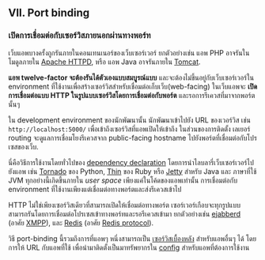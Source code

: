 ## VII. Port binding
### เปิดการเชื่อมต่อกับเซอร์วิสภายนอกผ่านทางพอร์ท

เว็บแอพบางครั้งถูกรันภายในคอนเทนเนอร์ของเว็บเซอร์เวอร์ ยกตัวอย่างเช่น  แอพ PHP อาจรันในโมดูลภายใน [Apache HTTPD](http://httpd.apache.org/), หรือ แอพ Java อาจรันภายใน [Tomcat](http://tomcat.apache.org/).

**แอพ twelve-factor จะต้องรันได้ตัวเองแบบสมบูรณ์แบบ** และจะต้องไม่ขึ้นอยู่กับเว็บเซอร์เวอร์ใน environment ที่ใช้งานเพื่อสร้างเซอร์วิสสำหรับเชื่อมต่อเก็บเว็บ(web-facing)   ในเว็บแอพจะ **เปิดการเชื่อมต่อแบบ HTTP ในรูปแบบเซอร์วิสโดยการเชื่อมต่อกับพอร์ต** และรอการรีเควสที่มาจากพอร์ตนั้นๆ 

ใน development environment ของนักพัฒนานั้น นักพัฒนาเข้าไปยัง URL ของเวอร์วิส เช่น `http://localhost:5000/` เพื่อเข้าถึงเซอร์วิสที่แอพเปิดให้เข้าถึง  ในส่วนของการติดตั้ง เลเยอร์ routing จะดูแลการเชื่อมโยงรีเควสจาก public-facing hostname ไปยังพอร์ตที่เชื่อมต่อกับโปรเซสของเว็บ.

นี่คือวิธีการใช้งานโดยทั่วไปของ [dependency declaration](./dependencies) โดยการนำไลบลารี่เว็บเซอร์เวอร์ไปยังแอพ เช่น [Tornado](http://www.tornadoweb.org/) ของ Python, [Thin](http://code.macournoyer.com/thin/) ของ Ruby หรือ [Jetty](http://jetty.codehaus.org/jetty/) สำหรับ Java และ ภาษาที่ใช้ JVM  ทุกอย่างนี้เกิดขึ้นภายใน *user space* เพียงแค่ในโค้ดของแอพเท่านั้น  การเชื่อมต่อกับ environment ที่ใช้งานเพียงแต่เชื่อมต่อทางพอร์ตและส่งรีเควสเข้าไป

HTTP ไม่ใช่เพียงเซอร์วิสเดียวที่สามารถเปิดให้เชื่อมต่อทางพอร์ต  เซอร์เวอร์เกือบจะทุกรูปแบบสามารถรันโดยการเชื่อมต่อโปรเซสเข้าทางพอร์ทและรอรีเควสเข้ามา  ยกตัวอย่างเช่น [ejabberd](http://www.ejabberd.im/) (อาศัย [XMPP](http://xmpp.org/)), และ [Redis](http://redis.io/) (อาศัย [Redis protocol](http://redis.io/topics/protocol)).

วิธี port-binding นี้รวมถึงการที่แอพๆ หนี่งสามารถเป็น [เซอร์วิสเบื้องหลัง](./backing-services) สำหรับแอพอื่นๆ ได้ โดยการให้ URL กับแอพที่ใช้ เพื่อนำมาติดตั้งเป็นมาทรัพยากรใน [config](./config) สำหรับแอพที่ต้องการใช้งาน
